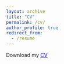 ```yaml
---
layout: archive
title: "CV"
permalink: /cv/
author_profile: true
redirect_from:
  - /resume
---
```


Download my [<span style="color:blue">CV</span>](https://federicabraccioli.github.io/files/Braccioli_CV.pdf)
